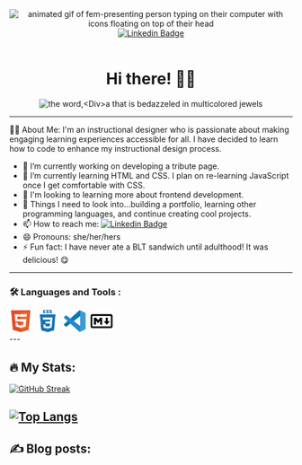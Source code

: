 <div id="header" align="center">
<img src="https://media.giphy.com/media/L1R1tvI9svkIWwpVYr/giphy.gif" alt="animated gif of fem-presenting person typing on their computer with icons floating on top of their head" width="300"/>
<div id="badges">
<a href="https://www.linkedin.com/in/christinebelzie" target="_blank">
<img src="https://img.shields.io/badge/LinkedIn-blue?logo=linkedin&logoColor=white" alt="Linkedin Badge" />
</a> 
</div> 
 <img src="https://komarev.com/ghpvc/?username=cbid2&style=flat-square&color=blue" alt=""/>
 <h1> Hi there! 👋🏾</h1> 
 </div> 
 
 <div align="center"> 
 <img src="https://media.giphy.com/media/3rIWm6vhwa4U7BxxBo/giphy.gif" alt="the word,<Div>a that is bedazzeled in multicolored jewels" width="300" />
 </div>
 
 ---
 👩🏿 About Me:
 I'm an instructional designer who is passionate about making engaging learning experiences accessible for all. I have decided to learn how to code to enhance my instructional design process. 
- 🔭 I’m currently working on developing a tribute page. 
- 🌱 I’m currently learning HTML and CSS. I plan on re-learning JavaScript once I get comfortable with CSS. 
- 🔎 I'm looking to learning more about frontend development. 
- 🤔 Things I need to look into...building a portfolio, learning other programming languages, and continue creating cool projects. 
- 📫 How to reach me: [![Linkedin Badge](https://img.shields.io/badge/-LinkedIn-blue?style=flat&logo=Linkedin&logoColor=white)](https://www.linkedin.com/in/christinebelzie)
- 😄 Pronouns: she/her/hers
- ⚡ Fun fact: I have never ate a BLT sandwich until adulthood! It was delicious! 😋

---

### :hammer_and_wrench: Languages and Tools :

<div>
 <img src="https://github.com/devicons/devicon/blob/master/icons/html5/html5-original.svg" title="HTML5" alt="HTML" width="40" height="40"/>&nbsp;
<img src="https://github.com/devicons/devicon/blob/master/icons/css3/css3-plain-wordmark.svg"  title="CSS3" alt="CSS" width="40" height="40"/>&nbsp;
<img src="https://github.com/devicons/devicon/blob/master/icons/vscode/vscode-original.svg" title="VS Code" alt="VS Code" width="40" height="40"/>&nbsp;
  <img src="https://github.com/devicons/devicon/blob/master/icons/markdown/markdown-original.svg" title="Markdown" alt="Markdown" width="40" height="40"/>&nbsp;
 </div> 
 ---

## :fire: My Stats:

[![GitHub Streak](http://github-readme-streak-stats.herokuapp.com?user=cbid2&theme=github-dark)](https://git.io/streak-stats)

[![Top Langs](https://github-readme-stats.vercel.app/api/top-langs/?username=cbid2&layout=compact&theme=vision-friendly-dark)](https://github.com/anuraghazra/github-readme-stats)
---

## :writing_hand: Blog posts:



